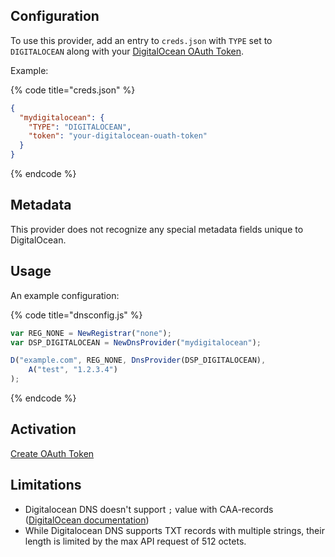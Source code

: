 ## Configuration

To use this provider, add an entry to `creds.json` with `TYPE` set to `DIGITALOCEAN`
along with your [DigitalOcean OAuth Token](https://cloud.digitalocean.com/settings/applications).

Example:

{% code title="creds.json" %}
```json
{
  "mydigitalocean": {
    "TYPE": "DIGITALOCEAN",
    "token": "your-digitalocean-ouath-token"
  }
}
```
{% endcode %}

## Metadata
This provider does not recognize any special metadata fields unique to DigitalOcean.

## Usage
An example configuration:

{% code title="dnsconfig.js" %}
```javascript
var REG_NONE = NewRegistrar("none");
var DSP_DIGITALOCEAN = NewDnsProvider("mydigitalocean");

D("example.com", REG_NONE, DnsProvider(DSP_DIGITALOCEAN),
    A("test", "1.2.3.4")
);
```
{% endcode %}

## Activation
[Create OAuth Token](https://cloud.digitalocean.com/settings/applications)

## Limitations

- Digitalocean DNS doesn't support `;` value with CAA-records ([DigitalOcean documentation](https://www.digitalocean.com/docs/networking/dns/how-to/create-caa-records/))
- While Digitalocean DNS supports TXT records with multiple strings,
  their length is limited by the max API request of 512 octets.
